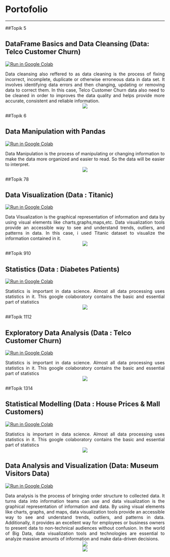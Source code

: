 # Portofolio
---
##Topik 5
## DataFrame Basics and Data Cleansing (Data: Telco Customer Churn)
[![Run in Google Colab](https://img.shields.io/badge/Colab-Run_in_Google_Colab-blue?logo=Google&logoColor=FDBA18)](https://colab.research.google.com/drive/1YYs0VP9hrtqWLh9UCZUg1uyyb-yVvEjA#scrollTo=zueR8Viootki)

<div style="text-align: justify">Data cleansing also reffered to as data cleaning is the process of fixing incorrect, incomplete, duplicate or otherwise erroneous data in data set. It involves identifying data errors and then changing, updating or removing data to correct them. In this case, Telco Customer Churn data also need to be cleaned in order to improves the data quality and helps provide more accurate, consistent and reliable information.   </div>

<center><img src="images/topic5.png"/></center>

##Topik 6
## Data Manipulation with Pandas 
[![Run in Google Colab](https://img.shields.io/badge/Colab-Run_in_Google_Colab-blue?logo=Google&logoColor=FDBA18)](https://colab.research.google.com/drive/1iv0gF1Z1Q1Wd3LGXa2_iXz9Vai5bSh2_#scrollTo=65e8a51c-b67e-4345-8d9a-c0e5b1f02580)

<div style="text-align: justify"> Data Manipulation is the process of manipulating or changing information to make the data more organized and easier to read. So the data will be easier to interpret. </div>

<center><img src="images/topic6.png"/></center>

##Topik 78
## Data Visualization (Data : Titanic)
[![Run in Google Colab](https://img.shields.io/badge/Colab-Run_in_Google_Colab-blue?logo=Google&logoColor=FDBA18)](https://colab.research.google.com/drive/17H4Fk85kESsdkufatJRsFA4dShtgXB8M)

<div style="text-align: justify"> Data Visualization is the graphical representation of information and data by using visual elements like charts,graphs,maps,etc. Data visualization tools provide an accessible way to see and understand trends, outliers, and patterns in data. In this case, i used Titanic dataset to visualize the information contained in it.  </div>

<center><img src="images/topic6.png"/></center>

##Topik 910
## Statistics (Data : Diabetes Patients)
[![Run in Google Colab](https://img.shields.io/badge/Colab-Run_in_Google_Colab-blue?logo=Google&logoColor=FDBA18)](https://colab.research.google.com/drive/14x0lwwcIJVghrDA1OjEiwQYUoPW5qoFp)

<div style="text-align: justify"> Statistics is important in data science. Almost all data processing uses statistics in it. This google colaboratory contains the basic and essential part of statistics  </div>

<center><img src="images/topic6.png"/></center>

##Topik 1112 
## Exploratory Data Analysis (Data : Telco Customer Churn)
[![Run in Google Colab](https://img.shields.io/badge/Colab-Run_in_Google_Colab-blue?logo=Google&logoColor=FDBA18)](https://colab.research.google.com/drive/1EwkPN4aR-DL0q0RYy1vtf5t17dFEA8jU?usp=sharing)

<div style="text-align: justify"> Statistics is important in data science. Almost all data processing uses statistics in it. This google colaboratory contains the basic and essential part of statistics  </div>

<center><img src="images/topic6.png"/></center>

##Topik 1314 
## Statistical Modelling (Data : House Prices & Mall Customers)
[![Run in Google Colab](https://img.shields.io/badge/Colab-Run_in_Google_Colab-blue?logo=Google&logoColor=FDBA18)](https://colab.research.google.com/drive/1nLJ-kWcoKMxBYwgHUM-jxiIz8tvXCEjr?usp=sharing)

<div style="text-align: justify"> Statistics is important in data science. Almost all data processing uses statistics in it. This google colaboratory contains the basic and essential part of statistics  </div>

<center><img src="images/topic6.png"/></center>


## Data Analysis and Visualization (Data: Museum Visitors Data)
[![Run in Google Colab](https://img.shields.io/badge/Colab-Run_in_Google_Colab-blue?logo=Google&logoColor=FDBA18)](https://colab.research.google.com/drive/1Ou_1vh4Yd2p3VtrXSYd31kxZRQy0DNZU)

<div style="text-align: justify">Data analysis is the process of bringing order structure to collected data. It turns data into information teams can use and data visualization is the graphical representation of information and data. By using visual elements like charts, graphs, and maps, data visualization tools provide an accessible way to see and understand trends, outliers, and patterns in data. Additionally, it provides an excellent way for employees or business owners to present data to non-technical audiences without confusion. In the world of Big Data, data visualization tools and technologies are essential to analyze massive amounts of information and make data-driven decisions. </div>

<center><img src="images/visdat.jpeg"/></center>
<center><img src="images/visdat2.jpeg"/></center>
